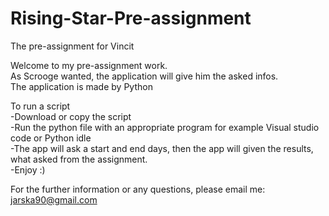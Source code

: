 # Rising-Star-Pre-assignment
The pre-assignment for Vincit

Welcome to my pre-assignment work.  
As Scrooge wanted, the application will give him the asked infos.  
The application is made by Python

To run a script  
-Download or copy the script  
-Run the python file with an appropriate program for example Visual studio code or Python idle  
-The app will ask a start and end days, then the app will given the results, what asked from the assignment.  
-Enjoy :)  
   
For the further information or any questions, please email me: jarska90@gmail.com
